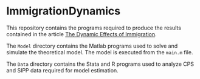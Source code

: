 # ImmigrationDynamics

This repository contains the programs required to produce the results contained in the article
[The Dynamic Effects of Immigration](http://hautahikingi.com/docs/ImmigrationDynamics_Kingi.pdf).

The `Model` directory contains the Matlab programs used to solve and simulate the theoretical model. The model is executed from the `main.m` file. 

The `Data` directory contains the Stata and R programs used to analyze CPS and SIPP data required for model estimation.

